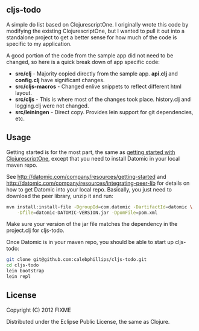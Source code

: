 ## cljs-todo

A simple do list based on ClojurescriptOne.  I originally wrote this code by 
modifying the existing ClojurescriptOne, but I wanted to pull it out into a
standalone project to get a better sense for how much of the code is specific
to my application.

A good portion of the code from the sample app did not need to be changed, so here is a 
quick break down of app specific code:

* **src/clj** - Majority copied directly from the sample app.  **api.clj** and **config.clj** have significant changes.
* **src/cljs-macros** - Changed enlive snippets to reflect different html layout.
* **src/cljs** - This is where most of the changes took place.  history.clj and logging.clj were not changed.
* **src/leiningen** - Direct copy. Provides lein support for git dependencies, etc.

## Usage

Getting started is for the most part, the same as [getting started with ClojurescriptOne](http://clojurescriptone.com/getting-started.html),
except that you need to install Datomic in your local maven repo.

See http://datomic.com/company/resources/getting-started and http://datomic.com/company/resources/integrating-peer-lib 
for details on how to get Datomic into your local repo.  Basically, you just need to download the peer library, unzip it
and run:

```bash
mvn install:install-file -DgroupId=com.datomic -DartifactId=datomic \
    -Dfile=datomic-DATOMIC-VERSION.jar -DpomFile=pom.xml
```

Make sure your version of the jar file matches the dependency in the project.clj for cljs-todo.

Once Datomic is in your maven repo, you should be able to start up cljs-todo:

```bash
git clone git@github.com:calebphillips/cljs-todo.git
cd cljs-todo
lein bootstrap 
lein repl
```

## License

Copyright (C) 2012 FIXME

Distributed under the Eclipse Public License, the same as Clojure.
